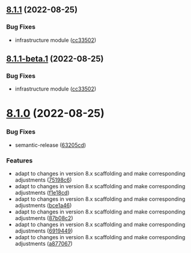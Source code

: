 ## [8.1.1](https://github.com/vodyani/cli/compare/v8.1.0...v8.1.1) (2022-08-25)


### Bug Fixes

* infrastructure module ([cc33502](https://github.com/vodyani/cli/commit/cc3350248e06828a1b4218d90f1dc23a0318914b))

## [8.1.1-beta.1](https://github.com/vodyani/cli/compare/v8.1.0...v8.1.1-beta.1) (2022-08-25)


### Bug Fixes

* infrastructure module ([cc33502](https://github.com/vodyani/cli/commit/cc3350248e06828a1b4218d90f1dc23a0318914b))

# [8.1.0](https://github.com/vodyani/cli/compare/v8.0.12...v8.1.0) (2022-08-25)


### Bug Fixes

* semantic-release ([63205cd](https://github.com/vodyani/cli/commit/63205cd47de26f39ca85d06241ee09f18d9c8c6f))


### Features

* adapt to changes in version 8.x scaffolding and make corresponding adjustments ([75198c6](https://github.com/vodyani/cli/commit/75198c6107741c88e7ac6804be2792a277ac84a3))
* adapt to changes in version 8.x scaffolding and make corresponding adjustments ([f1e18cd](https://github.com/vodyani/cli/commit/f1e18cd2adba32c826550e85656f3c7badf786b7))
* adapt to changes in version 8.x scaffolding and make corresponding adjustments ([bce1a46](https://github.com/vodyani/cli/commit/bce1a468be522f1f3cf1536c90a9d21122b2a82b))
* adapt to changes in version 8.x scaffolding and make corresponding adjustments ([87b08c2](https://github.com/vodyani/cli/commit/87b08c2472e5a70b90085ca195b233cfe9430a90))
* adapt to changes in version 8.x scaffolding and make corresponding adjustments ([6919449](https://github.com/vodyani/cli/commit/691944937ebfd26eaebfb674ece68677b56efdaf))
* adapt to changes in version 8.x scaffolding and make corresponding adjustments ([a877067](https://github.com/vodyani/cli/commit/a877067418572f798465935543b62fafcc9c83b6))

